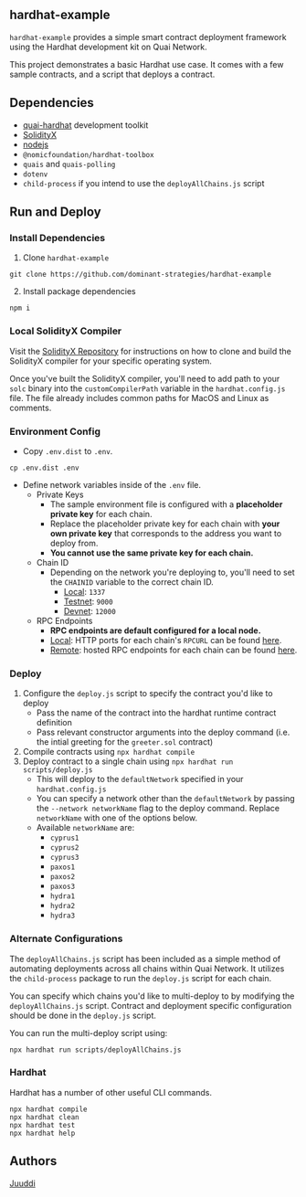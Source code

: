 ## hardhat-example

`hardhat-example` provides a simple smart contract deployment framework using the Hardhat development kit on Quai Network.

This project demonstrates a basic Hardhat use case. It comes with a few sample contracts, and a script that deploys a contract.

## Dependencies

- [quai-hardhat](https://github.com/dominant-strategies/quai-hardhat) development toolkit
- [SolidityX](https://github.com/dominant-strategies/SolidityX)
- [nodejs](https://nodejs.org/en/)
- `@nomicfoundation/hardhat-toolbox`
- `quais` and `quais-polling`
- `dotenv`
- `child-process` if you intend to use the `deployAllChains.js` script

## Run and Deploy

### Install Dependencies

1. Clone `hardhat-example`

```shell
git clone https://github.com/dominant-strategies/hardhat-example
```

2. Install package dependencies

```shell
npm i
```

### Local SolidityX Compiler

Visit the [SolidityX Repository](https://github.com/dominant-strategies/SolidityX) for instructions on how to clone and build the SolidityX compiler for your specific operating system.

Once you've built the SolidityX compiler, you'll need to add path to your `solc` binary into the `customCompilerPath` variable in the `hardhat.config.js` file. The file already includes common paths for MacOS and Linux as comments.

### Environment Config

- Copy `.env.dist` to `.env`.

```shell
cp .env.dist .env
```

- Define network variables inside of the `.env` file.
  - Private Keys
    - The sample environment file is configured with a **placeholder private key** for each chain.
    - Replace the placeholder private key for each chain with **your own private key** that corresponds to the address you want to deploy from.
    - **You cannot use the same private key for each chain.**
  - Chain ID
    - Depending on the network you're deploying to, you'll need to set the `CHAINID` variable to the correct chain ID.
      - <u>Local</u>: `1337`
      - <u>Testnet</u>: `9000`
      - <u>Devnet</u>: `12000`
  - RPC Endpoints
    - **RPC endpoints are default configured for a local node.**
    - <u>Local</u>: HTTP ports for each chain's `RPCURL` can be found [here](https://docs.quai.network/node/node-overview#networking-and-conventions).
    - <u>Remote</u>: hosted RPC endpoints for each chain can be found [here](https://docs.quai.network/develop/networks#testnet).

### Deploy

1. Configure the `deploy.js` script to specify the contract you'd like to deploy
   - Pass the name of the contract into the hardhat runtime contract definition
   - Pass relevant constructor arguments into the deploy command (i.e. the intial greeting for the `greeter.sol` contract)
2. Compile contracts using `npx hardhat compile`
3. Deploy contract to a single chain using `npx hardhat run scripts/deploy.js`
   - This will deploy to the `defaultNetwork` specified in your `hardhat.config.js`
   - You can specify a network other than the `defaultNetwork` by passing the `--network networkName` flag to the deploy command. Replace `networkName` with one of the options below.
   - Available `networkName` are:
     - `cyprus1`
     - `cyprus2`
     - `cyprus3`
     - `paxos1`
     - `paxos2`
     - `paxos3`
     - `hydra1`
     - `hydra2`
     - `hydra3`

### Alternate Configurations

The `deployAllChains.js` script has been included as a simple method of automating deployments across all chains within Quai Network. It utilizes the `child-process` package to run the `deploy.js` script for each chain.

You can specify which chains you'd like to multi-deploy to by modifying the `deployAllChains.js` script. Contract and deployment specific configuration should be done in the `deploy.js` script.

You can run the multi-deploy script using:

```shell
npx hardhat run scripts/deployAllChains.js
```

### Hardhat

Hardhat has a number of other useful CLI commands.

```shell
npx hardhat compile
npx hardhat clean
npx hardhat test
npx hardhat help
```

## Authors

[Juuddi](https://github.com/Juuddi)
